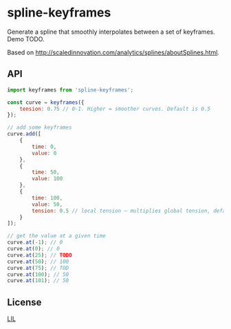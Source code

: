 # spline-keyframes

Generate a spline that smoothly interpolates between a set of keyframes. Demo TODO.

Based on http://scaledinnovation.com/analytics/splines/aboutSplines.html.


## API

```js
import keyframes from 'spline-keyframes';

const curve = keyframes({
	tension: 0.75 // 0-1. Higher = smoother curves. Default is 0.5
});

// add some keyframes
curve.add([
	{
		time: 0,
		value: 0
	},
	{
		time: 50,
		value: 100
	},
	{
		time: 100,
		value: 50,
		tension: 0.5 // local tension — multiplies global tension, defaults to 1
	}
]);

// get the value at a given time
curve.at(-1); // 0
curve.at(0); // 0
curve.at(25); // TODO
curve.at(50); // 100
curve.at(75); // TOD
curve.at(100); // 50
curve.at(101); // 50
```


## License

[LIL](LICENSE)
